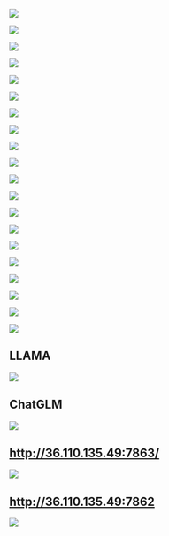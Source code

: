 
![](../../_resources/LLAMA%20%E5%BE%AE%E8%B0%83/811a8b13eff5f7704a23e0ecd1533802_MD5.png)

![](../../_resources/LLAMA%20%E5%BE%AE%E8%B0%83/bc9d117561cf7667bb88e08a4eb7d67b_MD5.png)


![](../../_resources/LLAMA%20%E5%BE%AE%E8%B0%83/7386a896668be5140c1652e3fbae76d7_MD5.png)

![](../../_resources/LLAMA%20%E5%BE%AE%E8%B0%83/27473c2df48afbd3c98cb09a0602994e_MD5.png)


![](../../_resources/LLAMA%20%E5%BE%AE%E8%B0%83/d74515968315c9e4f7d607e25469fc71_MD5.png)

![](../../_resources/LLAMA%20%E5%BE%AE%E8%B0%83/076a05e89b01eff093742ad61eea5b1e_MD5.png)

![](../../_resources/LLAMA%20%E5%BE%AE%E8%B0%83/fd02de11ade3e02d2d01e066a3da93ee_MD5.png)

![](../../_resources/LLAMA%20%E5%BE%AE%E8%B0%83/6c07f2c2285635640f55513463cd16aa_MD5.png)


![](../../_resources/LLAMA%20%E5%BE%AE%E8%B0%83/fd4876cd5a5e1deb016292ed3c1c106f_MD5.png)

![](../../_resources/LLAMA%20%E5%BE%AE%E8%B0%83/c510dafc114b2bce9fc8346d3cbd7d34_MD5.png)


![](../../_resources/LLAMA%20%E5%BE%AE%E8%B0%83/66ed3f2e1a7de34ca97b18c28df9972f_MD5.png)


![](../../_resources/LLAMA%20%E5%BE%AE%E8%B0%83/5af3eb328a72a2e705bf1747aeca4f3f_MD5.png)

![](../../_resources/LLAMA%20%E5%BE%AE%E8%B0%83/07db860290a38a61c53f1de5c61d9efb_MD5.png)


![](../../_resources/LLAMA%20%E5%BE%AE%E8%B0%83/8ef65069a31f2aa0b2756902c021f6cd_MD5.png)

![](../../_resources/LLAMA%20%E5%BE%AE%E8%B0%83/f4bb979fd42dc9691bfdc6113f279cba_MD5.png)


![](../../_resources/LLAMA%20%E5%BE%AE%E8%B0%83/4663f87f14ddce6a778691912f05ab56_MD5.png)


![](../../_resources/LLAMA%20%E5%BE%AE%E8%B0%83/f50a090fbba37fa10d45e1e6aaa857bd_MD5.png)

![](../../_resources/LLAMA%20%E5%BE%AE%E8%B0%83/9775650ff4b13e66d0d5a7b58a4682a0_MD5.png)

![](../../_resources/LLAMA%20%E5%BE%AE%E8%B0%83/75d304a4096189903fcb99704150b1c8_MD5.png)


![](../../_resources/LLAMA%20%E5%BE%AE%E8%B0%83/9da85114f9aed6731a4de1b74f2d4dac_MD5.png)






## LLAMA
![](../../_resources/LLAMA%20%E5%BE%AE%E8%B0%83/222430a7e1709b48cb2cd45e8a6ce8b2_MD5.png)

## ChatGLM
![](../../_resources/LLAMA%20%E5%BE%AE%E8%B0%83/78ad67d5ddfda53ddc6c710f60fd0940_MD5.png)

## http://36.110.135.49:7863/
![](../../_resources/LLAMA%20%E5%BE%AE%E8%B0%83/170ac473fd60acaf4c33632859a6bb9e_MD5.png)


## http://36.110.135.49:7862 
![](../../_resources/LLAMA%20%E5%BE%AE%E8%B0%83/654da0bbc0bf020330df1ab1c400b788_MD5.png)


